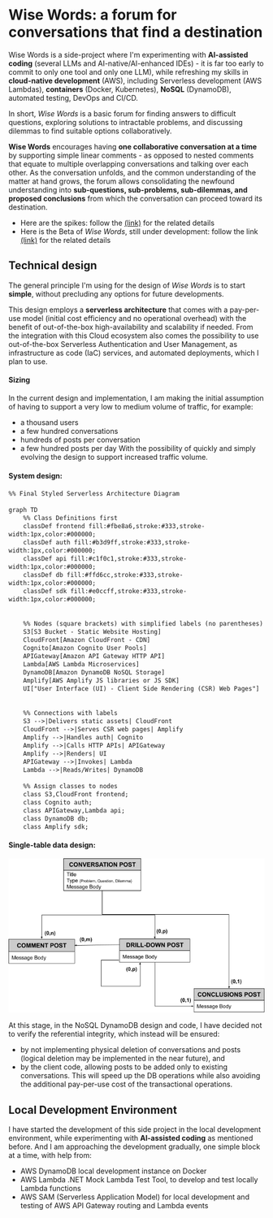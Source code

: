 # Wise Words: a forum for conversations that find a destination

Wise Words is a side-project where I'm experimenting with **AI-assisted coding** (several LLMs and AI-native/AI-enhanced IDEs) -  it is far too early to commit to only one tool and only one LLM), while refreshing my skills in **cloud-native development** (AWS), including Serverless development (AWS Lambdas), **containers** (Docker, Kubernetes), **NoSQL** (DynamoDB), automated testing, DevOps and CI/CD.

In short, *Wise Words* is a basic forum for finding answers to difficult questions, exploring solutions to intractable problems, and discussing dilemmas to find suitable options collaboratively.

**Wise Words** encourages having **one collaborative conversation at a time** by supporting simple linear comments - as opposed to nested comments that equate to multiple overlapping conversations and talking over each other.
As the conversation unfolds, and the common understanding of the matter at hand grows, the forum allows consolidating the newfound understanding into **sub-questions, sub-problems, sub-dilemmas, and proposed conclusions** from which the conversation can proceed toward its destination. 

- Here are the spikes: follow the [(link)](Spikes/Readme.md) for the related details
- Here is the Beta of *Wise Words*, still under development: follow the link [(link)](Beta/Readme.md) for the related details

## Technical design

The general principle I'm using for the design of *Wise Words* is to start **simple**, without precluding any options for future developments.

This design employs a **serverless architecture** that comes with a pay-per-use model (initial cost efficiency and no operational overhead) with the benefit of out-of-the-box high-availability and scalability if needed.
From the integration with this Cloud ecosystem also comes the possibility to use out-of-the-box Serverless Authentication and User Management, as infrastructure as code (IaC) services, and automated deployments, which I plan to use.

#### Sizing
In the current design and implementation, I am making the initial assumption of having to support a very low to medium volume of traffic, for example: 
- a thousand users 
- a few hundred conversations 
- hundreds of posts per conversation 
- a few hundred posts per day 
With the possibility of quickly and simply evolving the design to support increased traffic volume.

#### System design:

```mermaid
%% Final Styled Serverless Architecture Diagram

graph TD
    %% Class Definitions first
    classDef frontend fill:#fbe8a6,stroke:#333,stroke-width:1px,color:#000000;
    classDef auth fill:#b3d9ff,stroke:#333,stroke-width:1px,color:#000000;
    classDef api fill:#c1f0c1,stroke:#333,stroke-width:1px,color:#000000;
    classDef db fill:#ffd6cc,stroke:#333,stroke-width:1px,color:#000000;
    classDef sdk fill:#e0ccff,stroke:#333,stroke-width:1px,color:#000000;


    %% Nodes (square brackets) with simplified labels (no parentheses)
    S3[S3 Bucket - Static Website Hosting]
    CloudFront[Amazon CloudFront - CDN]
    Cognito[Amazon Cognito User Pools]
    APIGateway[Amazon API Gateway HTTP API]
    Lambda[AWS Lambda Microservices]
    DynamoDB[Amazon DynamoDB NoSQL Storage]
    Amplify[AWS Amplify JS libraries or JS SDK]
    UI["User Interface (UI) - Client Side Rendering (CSR) Web Pages"]
    

    %% Connections with labels
    S3 -->|Delivers static assets| CloudFront
    CloudFront -->|Serves CSR web pages| Amplify
    Amplify -->|Handles auth| Cognito
    Amplify -->|Calls HTTP APIs| APIGateway
    Amplify -->|Renders| UI
    APIGateway -->|Invokes| Lambda
    Lambda -->|Reads/Writes| DynamoDB

    %% Assign classes to nodes
    class S3,CloudFront frontend;
    class Cognito auth;
    class APIGateway,Lambda api;
    class DynamoDB db;
    class Amplify sdk;

```

#### Single-table data design:

![Figure 1: Wise Words Single Table](Readme-DbSchema.png)


At this stage, in the NoSQL DynamoDB design and code, I have decided not to verify the referential integrity, which instead will be ensured:
- by not implementing physical deletion of conversations and posts (logical deletion may be implemented in the near future), and 
- by the client code, allowing posts to be added only to existing conversations.
This will speed up the DB operations while also avoiding the additional pay-per-use cost of the transactional operations.



## Local Development Environment

I have started the development of this side project in the local development environment, while experimenting with **AI-assisted coding** as mentioned before. And I am approaching the development gradually, one simple block at a time, with help from:
- AWS DynamoDB local development instance on Docker
- AWS Lambda .NET Mock Lambda Test Tool, to develop and test locally Lambda functions
- AWS SAM (Serverless Application Model) for local development and testing of AWS API Gateway routing and Lambda events
